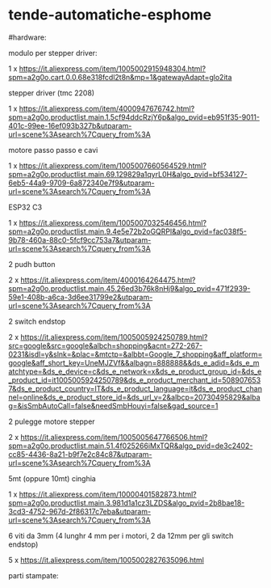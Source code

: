 # tende-automatiche-esphome

#hardware:

modulo per stepper driver:

1 x https://it.aliexpress.com/item/1005002915948304.html?spm=a2g0o.cart.0.0.68e318fcdl2t8n&mp=1&gatewayAdapt=glo2ita

stepper driver (tmc 2208)

1 x https://it.aliexpress.com/item/4000947676742.html?spm=a2g0o.productlist.main.1.5cf94ddcRzjY6p&algo_pvid=eb951f35-9011-401c-99ee-16ef093b327b&utparam-url=scene%3Asearch%7Cquery_from%3A

motore passo passo e cavi

1 x https://it.aliexpress.com/item/1005007660564529.html?spm=a2g0o.productlist.main.69.129829a1qyrL0H&algo_pvid=bf534127-6eb5-44a9-9709-6a872340e7f9&utparam-url=scene%3Asearch%7Cquery_from%3A


ESP32 C3

1 x https://it.aliexpress.com/item/1005007032546456.html?spm=a2g0o.productlist.main.9.4e5e72b2oGQRPl&algo_pvid=fac038f5-9b78-460a-88c0-5fcf9cc753a7&utparam-url=scene%3Asearch%7Cquery_from%3A


2 pudh button

2 x https://it.aliexpress.com/item/4000164264475.html?spm=a2g0o.productlist.main.45.26ed3b76k8nHj9&algo_pvid=471f2939-59e1-408b-a6ca-3d6ee31799e2&utparam-url=scene%3Asearch%7Cquery_from%3A

2 switch endstop 

2 x https://it.aliexpress.com/item/1005005924250789.html?src=google&src=google&albch=shopping&acnt=272-267-0231&isdl=y&slnk=&plac=&mtctp=&albbt=Google_7_shopping&aff_platform=google&aff_short_key=UneMJZVf&&albagn=888888&&ds_e_adid=&ds_e_matchtype=&ds_e_device=c&ds_e_network=x&ds_e_product_group_id=&ds_e_product_id=it1005005924250789&ds_e_product_merchant_id=5089076537&ds_e_product_country=IT&ds_e_product_language=it&ds_e_product_channel=online&ds_e_product_store_id=&ds_url_v=2&albcp=20730495829&albag=&isSmbAutoCall=false&needSmbHouyi=false&gad_source=1

2 pulegge motore stepper

2 x https://it.aliexpress.com/item/1005005647766506.html?spm=a2g0o.productlist.main.51.4f025266iMxTQR&algo_pvid=de3c2402-cc85-4436-8a21-b9f7e2c84c87&utparam-url=scene%3Asearch%7Cquery_from%3A

5mt (oppure 10mt) cinghia

1 x https://it.aliexpress.com/item/10000401582873.html?spm=a2g0o.productlist.main.3.981d1a1cz3LZDS&algo_pvid=2b8bae18-3cd3-4752-967d-2f86317c7eba&utparam-url=scene%3Asearch%7Cquery_from%3A

6 viti da 3mm (4 lunghr 4 mm per i motori, 2 da 12mm per gli switch endstop)

5 x https://it.aliexpress.com/item/1005002827635096.html

parti stampate:
